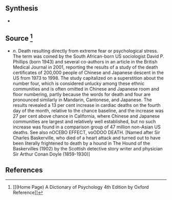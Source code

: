 ## Synthesis
- 
## Source [^1]
- $n$. Death resulting directly from extreme fear or psychological stress. The term was coined by the South African-born US sociologist David P. Phillips (born 1943) and several co-authors in an article in the British Medical Journal in 2001, reporting the results of a study of the death certificates of 200,000 people of Chinese and Japanese descent in the US from 1973 to 1998. The study capitalized on a superstition about the number four, which is considered unlucky among these ethnic communities and is often omitted in Chinese and Japanese room and floor numbering, partly because the words for death and four are pronounced similarly in Mandarin, Cantonese, and Japanese. The results revealed a 13 per cent increase in cardiac deaths on the fourth day of the month, relative to the chance baseline, and the increase was 27 per cent above chance in California, where Chinese and Japanese communities are largest and relatively well established, but no such increase was found in a comparison group of 47 million non-Asian US deaths. See also nOCEBO EFFECT, voODOO DEATH. \[Named after Sir Charles Baskerville, who died of a heart attack and turned out to have been literally frightened to death by a hound in The Hound of the Baskervilles (1902) by the Scottish detective story writer and physician Sir Arthur Conan Doyle (1859-1930)]
## References

[^1]: [[(Home Page) A Dictionary of Psychology 4th Edition by Oxford Reference]]